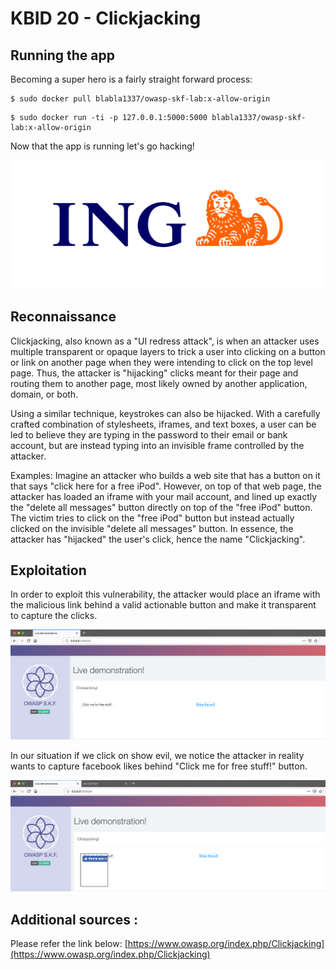 # KBID 20 - Clickjacking

## Running the app

Becoming a super hero is a fairly straight forward process:

```text
$ sudo docker pull blabla1337/owasp-skf-lab:x-allow-origin
```

```text
$ sudo docker run -ti -p 127.0.0.1:5000:5000 blabla1337/owasp-skf-lab:x-allow-origin
```

Now that the app is running let's go hacking!

![Docker image and write-ip thanks to ING!](.gitbook/assets/ing_primary_logo.png)

## Reconnaissance

Clickjacking, also known as a "UI redress attack", is when an attacker uses multiple transparent or opaque layers to trick a user into clicking on a button or link on another page when they were intending to click on the top level page. Thus, the attacker is "hijacking" clicks meant for their page and routing them to another page, most likely owned by another application, domain, or both.

Using a similar technique, keystrokes can also be hijacked. With a carefully crafted combination of stylesheets, iframes, and text boxes, a user can be led to believe they are typing in the password to their email or bank account, but are instead typing into an invisible frame controlled by the attacker.

Examples: Imagine an attacker who builds a web site that has a button on it that says "click here for a free iPod". However, on top of that web page, the attacker has loaded an iframe with your mail account, and lined up exactly the "delete all messages" button directly on top of the "free iPod" button. The victim tries to click on the "free iPod" button but instead actually clicked on the invisible "delete all messages" button. In essence, the attacker has "hijacked" the user's click, hence the name "Clickjacking".

## Exploitation

In order to exploit this vulnerability, the attacker would place an iframe with the malicious link behind a valid actionable button and make it transparent to capture the clicks.

![](.gitbook/assets/click1.png)

In our situation if we click on show evil, we notice the attacker in reality wants to capture facebook likes behind "Click me for free stuff!" button.

![](.gitbook/assets/click2.png)

## Additional sources :

Please refer the link below: [https://www.owasp.org/index.php/Clickjacking](https://www.owasp.org/index.php/Clickjacking)

